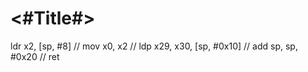 #  <#Title#>

ldr x2, [sp, #8]
//   mov x0, x2
//   ldp x29, x30, [sp, #0x10]
//   add sp, sp, #0x20
//   ret
